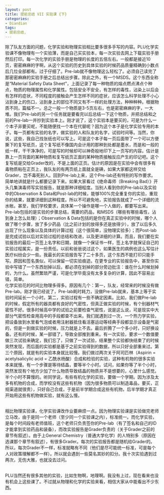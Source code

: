 ```yaml
---
layout: post
title: 提前总结 VII 实验课 {下}
categories:
- Diandian
tags:
- 提前总结, 
---
```

<p>除了队友方面的问题，化学实验和物理实验相比要多很多手写的内容。PLU化学实验课不像物理有一个实验薄，而是自己买实验本，每一次实验去网上下载实验手册然后打印。每一次化学的实验手册是物理的长度的五倍左右。一般都是接近10页，密密麻麻的字啊，从这个实验的历史到具体实验的时候药品质量精确到小数点后几位全部都有。过于仔细了。Pre-lab就不像物理这么轻松了。必须自己读完了那密密麻麻的实验手册之后总结出步骤。除此之外，有一个MSDS。这个东西全称是“Material Safety Data Sheet”，上面记录了每一种物质的熔点燃点沸点个种点，物质的物理属性和化学属性。包括安全不安全，有怎样的毒性，沾染上以后会有怎样的症状，不同程度的接触会产生怎样不同的症状，应该怎么科学处理不小心沾到身上的伤口，沾到身上的部位不同又有不一样的处理方法，种种种种。根据物质不同，篇幅不一。总之一般一个物质是3-5页左右，也是密密麻麻的字，一大堆。我们Pre-lab的另一个任务就是要看完以后总结一下这个物质，并把总结和之前的Pre-lab一并抄到实验本上。刚才说了，这个实验本是要买的，可是为什么一个本子非要买呢，不能随便找一个本在代替呢？因为这个本子是化学实验专用的本子。每一页都有实验的名字，做实验的人和队友的名字，试验时间等。当然，你说，这些，我自己找张纸也可以写上。可是这个本子每一页后面带了一个可以方便撕下的复写纸页，这个复写纸不像国内会计用的那种到处都是墨水，而是和一般的纸一样，干干净净的，可是写的时候却可以神奇般地印下上一页写的内容。估计是靠上一页背面的某种物质和复写纸页正面的某种物质接触反应产生的印记吧。这个复写纸是交给Grader改的，不是上面的正页。估计的原因是在实验中会有很多有毒物质粘在正页上，我队友的有两页纸上面就全是碘，如果大家都这样交给Grader，岂不毒死别人。回到Pre-lab上来，这个Pre-lab还有特别的写作要求。简单地讲就是什么都要记录下来。如果大家看过《绝命毒师（Breaking Bad）》开头几集演毒师写实验报告，就是那种详细程度。当别人看到你的Pre-lab以及实验中的Observation &amp; Data和Post-lab的时候，能够100%完全重复你的实验，重现你的结果，就要详细到这种程度。所以不可避免地，实验报告就成了一个详细的流水帐。甚至，我们学校要求，具体某一个操作是哪一个人做的，都要写出来。Pre-lab包括的是实验的步骤总结，需要的药品，和MSDS（哪些有哪些毒性，沾到身上怎么处理）；Observation &amp; Data包括的是你在真正实验中的时候，哪个人做了哪个步骤，放了多少药品（比之前计划的放得多还是放得少），放了以后多久出现了什么现象以及具体的计算过程（这个很简单，没物理实验多）；而Post-lab是完成试验以后对实验过程的总结和改进，以及更详细的计算。而且，我们要在实验报告的最后一页签上名字和日期，就像一个保证书一样，签上名字就保证自己的实验过程属实，是一份责任。以前和爸爸说过这个，如果医生的病例也这么写估计医疗纠纷会少一些。我最长的实验报告写了二十多页，这个东西不能打印只能手写。原因和签名类似，可以保留一切实验痕迹。在更专业的实验报告中，甚至你实验中写错了一个东西划掉以后，都必须在划掉的部分旁边批注：谁在什么时候划掉的，为什么。虽然繁琐严谨，可是化学毕竟没有太多复杂的计算，因此不容易出错，简单。<br />化学实验花的时间比物理多得多。原因有几个：第一，队友，经常来的时候没有做Pre-lab。刚才我已经说了，Pre-lab耗时耗力，没做Pre-lab就来，基本上等于实验时间延长一个小时。第二，实验过程有一些不确定因素。比如，我们做Pre-lab的时候，假定所有的器具都有良好的气密性，但真正做实验的时候，有个别器材气密性不好。很多时候高中学的试验之前要检查气密性，说是这么说，可是现实中大部分气密性检查用高中的手段都查不出来。我们就遇到过一次，一个热力学实验，把设备放到水里看气泡或者用注射器抵住看活塞运动等经典手段都显示设备是气密的，但是一到做实验的时候，压力就是上不去。最后折腾了一个多小时，只好换设备。还有的时候，某一部错了，导致全部推到重来。有一次实验，要求一个数值要做三次试验来确定，我们忘了，只做了一次试验，结果整个实验都快结束了的时候突然发现，而后面的实验都是基于之前实验得到的数据，所以只好全部重来过。第三个原因，就是有的实验本身就比较慢。我们做过两次关于阿司匹林（Aspirin = acetylsalicylic acid = 乙酰水杨酸）合成和检验的实验，这种有机物的很多实验本来就慢。有一个步骤是等待结晶，要等半个小时。试问，如果你等了半个小时，突然发现有个地方少加了什么物质导致结晶的物质并不是想要的，心里什么感觉。半个小时不算慢的。听同学说，有些有机化学的实验，要做一个学期。因为涉及太多有机物的合成，而学校没有这些有机物（因为很多物质可以制造毒品，要买，正规渠道就很贵），只好自己合成，于是前半学期合成这些有机物，后半学期才真正开始用这些有机物做实验，就有这么慢。</p>
<p><br />相比物理实验课，化学实验课改作业要麻烦一点。因为物理实验课是实验做完老师立马改，由于是同一个老师（至少同一个实验课之内），标准统一。而化学实验，是每个时间段有老师值班，这个老师只负责签你的Pre-lab（有了签名和自己的ID才能拿到实验药品和装备），而改实验报告是Grader负责的（关于Grader之前的章节有叙述）。由于上General Chemistry（普通大学化学）的人特别多（原因在选课那个章节有叙述），有很多Grader。每次的实验报告都是随机给Grader的。所以，每次Grader不一样，标准就略有不同（他们是尽可能统一标准，可是每个人对政策理解都不一样）。所以就会遇到一些莫名其妙的扣分。我十次实验遇到过两次，无伤大雅，也就没去过问。</p>
<p><br />PLU当然还有很多其他的实验，比如生物啊，地理啊。我没有上过，现在看来也没有机会上这些课了。不过就从物理和化学的实验来看，相信大家从中能看出不少东西。<br /></p>